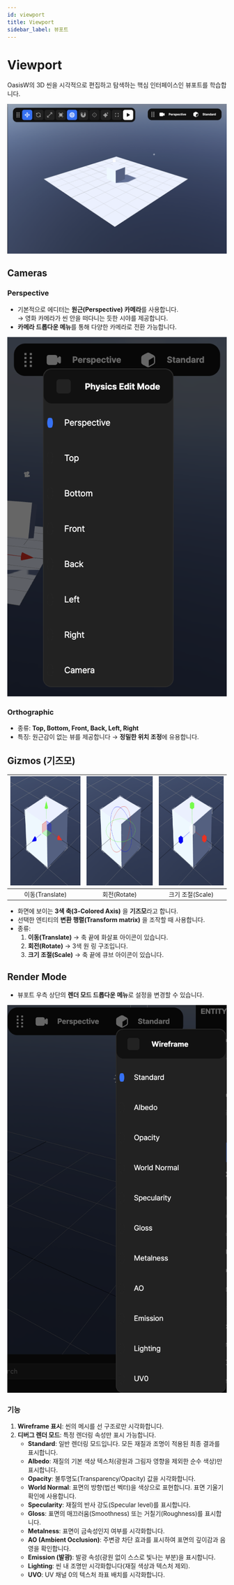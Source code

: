 ```yaml
---
id: viewport
title: Viewport
sidebar_label: 뷰포트
---
```


# Viewport

OasisW의 3D 씬을 시각적으로 편집하고 탐색하는 핵심 인터페이스인 뷰포트를 학습합니다.

![Viewport](/img/usage-guide/5_1_viewport.png)

## Cameras

### Perspective
- 기본적으로 에디터는 **원근(Perspective) 카메라**를 사용합니다.  
  → 영화 카메라가 씬 안을 떠다니는 듯한 시야를 제공합니다.
- **카메라 드롭다운 메뉴**를 통해 다양한 카메라로 전환 가능합니다.

![Viewport](/img/usage-guide/5_2_camera.png)

### Orthographic
- 종류: **Top, Bottom, Front, Back, Left, Right**  
- 특징: 원근감이 없는 뷰를 제공합니다 → **정밀한 위치 조정**에 유용합니다.

## Gizmos (기즈모)

| <img src="/img/usage-guide/5_3_gizmo1.png" alt="기즈모 종류 1" width="250" height="250" /> | <img src="/img/usage-guide/5_3_gizmo2.png" alt="기즈모 종류 2" width="250" height="250" /> | <img src="/img/usage-guide/5_3_gizmo3.png" alt="기즈모 종류 3" width="250" height="250" /> |
|:---:|:---:|:---:|
| 이동(Translate) | 회전(Rotate) | 크기 조절(Scale) |

- 화면에 보이는 **3색 축(3-Colored Axis)** 을 **기즈모**라고 합니다.
- 선택한 엔티티의 **변환 행렬(Transform matrix)** 을 조작할 때 사용합니다.
- 종류:
  1. **이동(Translate)** → 축 끝에 화살표 아이콘이 있습니다.
  2. **회전(Rotate)** → 3색 원 링 구조입니다.
  3. **크기 조절(Scale)** → 축 끝에 큐브 아이콘이 있습니다.

## Render Mode

- 뷰포트 우측 상단의 **렌더 모드 드롭다운 메뉴**로 설정을 변경할 수 있습니다.

![Viewport](/img/usage-guide/5_4_render_mode.png)

### 기능
1. **Wireframe 표시**: 씬의 메시를 선 구조로만 시각화합니다.
2. **디버그 렌더 모드**: 특정 렌더링 속성만 표시 가능합니다.
    - **Standard**: 일반 렌더링 모드입니다. 모든 재질과 조명이 적용된 최종 결과를 표시합니다.
    - **Albedo**: 재질의 기본 색상 텍스처(광원과 그림자 영향을 제외한 순수 색상)만 표시합니다.
    - **Opacity**: 불투명도(Transparency/Opacity) 값을 시각화합니다.
    - **World Normal**: 표면의 방향(법선 벡터)을 색상으로 표현합니다. 표면 기울기 확인에 사용합니다.
    - **Specularity**: 재질의 반사 강도(Specular level)를 표시합니다.
    - **Gloss**: 표면의 매끄러움(Smoothness) 또는 거칠기(Roughness)를 표시합니다.
    - **Metalness**: 표면이 금속성인지 여부를 시각화합니다.
    - **AO (Ambient Occlusion)**: 주변광 차단 효과를 표시하여 표면의 깊이감과 음영을 확인합니다.
    - **Emission (발광)**: 발광 속성(광원 없이 스스로 빛나는 부분)을 표시합니다.
    - **Lighting**: 씬 내 조명만 시각화합니다(재질 색상과 텍스처 제외).
    - **UVO**: UV 채널 0의 텍스처 좌표 배치를 시각화합니다.